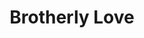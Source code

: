---
pid: ch157
title: Brotherly Love
location_transcription: City Hall
coordinates: "[-75.164487372373, 39.952582688456]"
zipcode: '19130'
gen_neighborhood: North Philadelphia
neighborhood: Art Museum,Francisville
outside_phl: 
age: '26'
age_range: 20-29
instagram: 
image_file_name: ch_157.jpg
proposal_transcription: Men+women of differences races locking hands + raising arms
  in triumph
topic: Brotherly Love,Unity,Race Ethnicity
topic_summary: 0, 0, 0
type: Image
keywords_other: 
credit: Christian McCurdy
image_labels: 
twitter: 
facebook: 
permalink: "/monuments/ch157/"
layout: item-page
---